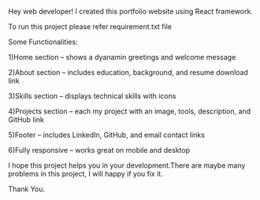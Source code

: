Hey web developer! I created this portfolio website using React framework.

To run this project please refer requirement.txt file

Some Functionalities:

1)Home section – shows a dyanamin greetings and welcome message

2)About section – includes education, background, and resume download link

3)Skills section – displays technical skills with icons

4)Projects section – each my project with an image, tools, description, and GitHub link

5)Footer – includes LinkedIn, GitHub, and email contact links

6)Fully responsive – works great on mobile and desktop

I hope this project helps you in your development.There are maybe many problems in this project, I will happy if you fix it.

Thank You.